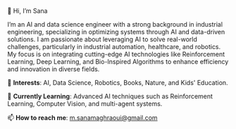 👋 Hi, I’m Sana

I’m an AI and data science engineer with a strong background in industrial engineering, specializing in optimizing systems through AI and data-driven solutions. I am passionate about leveraging AI to solve real-world challenges, particularly in industrial automation, healthcare, and robotics. My focus is on integrating cutting-edge AI technologies like Reinforcement Learning, Deep Learning, and Bio-Inspired Algorithms to enhance efficiency and innovation in diverse fields.

👀 **Interests**: AI, Data Science, Robotics, Books, Nature, and Kids' Education.

🌱 **Currently Learning**: Advanced AI techniques such as Reinforcement Learning, Computer Vision, and multi-agent systems.

📫 **How to reach me**: [m.sanamaghraoui@gmail.com](mailto:m.sanamaghraoui@gmail.com)
